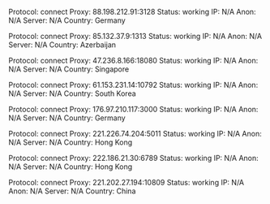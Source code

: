 Protocol: connect
Proxy: 88.198.212.91:3128
Status: working
IP: N/A
Anon: N/A
Server: N/A
Country: Germany

Protocol: connect
Proxy: 85.132.37.9:1313
Status: working
IP: N/A
Anon: N/A
Server: N/A
Country: Azerbaijan

Protocol: connect
Proxy: 47.236.8.166:18080
Status: working
IP: N/A
Anon: N/A
Server: N/A
Country: Singapore

Protocol: connect
Proxy: 61.153.231.14:10792
Status: working
IP: N/A
Anon: N/A
Server: N/A
Country: South Korea

Protocol: connect
Proxy: 176.97.210.117:3000
Status: working
IP: N/A
Anon: N/A
Server: N/A
Country: Germany

Protocol: connect
Proxy: 221.226.74.204:5011
Status: working
IP: N/A
Anon: N/A
Server: N/A
Country: Hong Kong

Protocol: connect
Proxy: 222.186.21.30:6789
Status: working
IP: N/A
Anon: N/A
Server: N/A
Country: Hong Kong

Protocol: connect
Proxy: 221.202.27.194:10809
Status: working
IP: N/A
Anon: N/A
Server: N/A
Country: China

